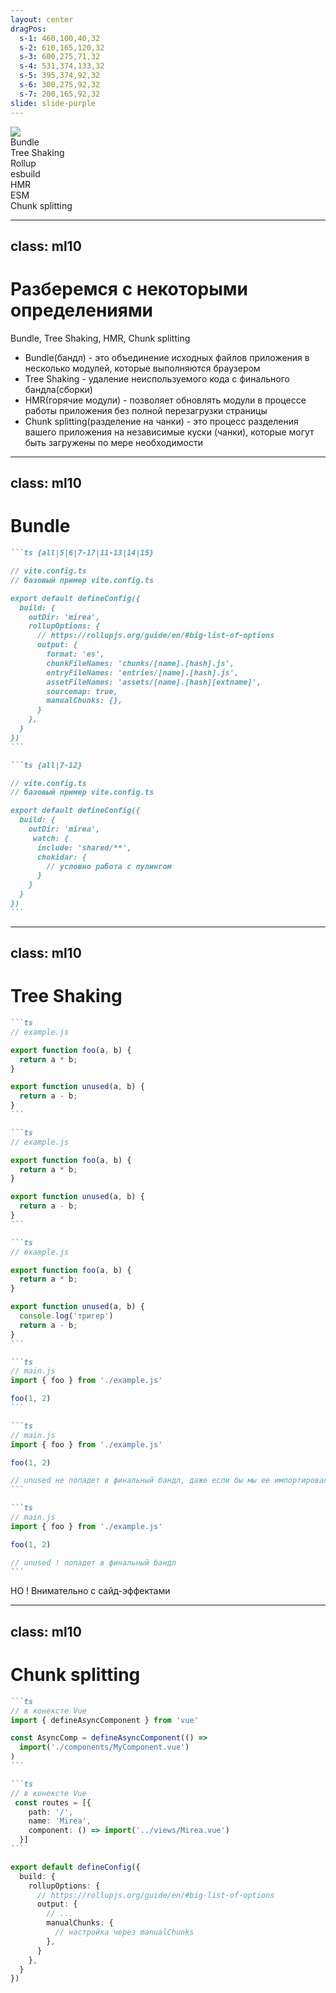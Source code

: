 ```yaml
---
layout: center
dragPos:
  s-1: 460,100,40,32
  s-2: 610,165,120,32
  s-3: 600,275,71,32
  s-4: 531,374,133,32
  s-5: 395,374,92,32
  s-6: 300,275,92,32
  s-7: 200,165,92,32
slide: slide-purple
---
```


<img src="/base/vite.png" class="h-32 mb-18" />


<div>
  <div v-click="1" v-drag="'s-1'" class="text-2xl !w-fit" >Bundle</div>
  <div v-click="2" v-drag="'s-2'" class="text-2xl !w-fit flex" >Tree Shaking</div>
  <div v-click="3" v-drag="'s-3'" class="text-2xl !w-fit" >Rollup</div>
  <div v-click="4" v-drag="'s-4'" class="text-2xl !w-fit" >esbuild</div>
  <div v-click="5" v-drag="'s-5'" class="text-2xl !w-fit" >HMR</div>
  <div v-click="6" v-drag="'s-6'" class="text-2xl !w-fit" >ESM</div>
  <div v-click="7" v-drag="'s-7'" class="text-2xl !w-fit" >Chunk splitting</div>
</div>


---
class: ml10
---

<h1>Разберемся с некоторыми определениями</h1>

Bundle, Tree Shaking, HMR, Chunk splitting

<v-clicks at="1" class="[&>li]:mb-5" mt15>

- Bundle(бандл) - это объединение исходных файлов приложения в несколько модулей, которые выполняются браузером
- Tree Shaking - удаление неиспользуемого кода с финального бандла(сборки)
- HMR(горячие модули) - позволяет обновлять модули в процессе работы приложения без полной перезагрузки страницы
- Chunk splitting(разделение на чанки) - это процесс разделения вашего приложения на независимые куски (чанки), которые могут быть загружены по мере необходимости
</v-clicks>

---
class: ml10
---

<h1>Bundle</h1>

<div v-click="1" mt-8>

````md magic-move {lines: true, at: 2}
```ts {all|5|6|7-17|11-13|14|15}

// vite.config.ts
// базовый пример vite.config.ts

export default defineConfig({
  build: {
    outDir: 'mirea', 
    rollupOptions: {
      // https://rollupjs.org/guide/en/#big-list-of-options
      output: {
        format: 'es', 
        chunkFileNames: 'chunks/[name].[hash].js',
        entryFileNames: 'entries/[name].[hash].js',
        assetFileNames: 'assets/[name].[hash][extname]',
        sourcemap: true, 
        manualChunks: {},
      }
    },
  }
})
```

```ts {all|7-12}

// vite.config.ts
// базовый пример vite.config.ts

export default defineConfig({
  build: {
    outDir: 'mirea', 
     watch: {
      include: 'shared/**',
      chokidar: {
        // условно работа с пулингом
      }
    }
  }
})
```
````

</div>


---
class: ml10
---

<h1>Tree Shaking</h1>

<div v-click="1" mt-8>

````md magic-move {lines: true, at: 2}
```ts
// example.js

export function foo(a, b) {
  return a * b;
}

export function unused(a, b) {
  return a - b;
}
```

```ts
// example.js

export function foo(a, b) {
  return a * b;
}

export function unused(a, b) {
  return a - b;
}
```

```ts
// example.js

export function foo(a, b) {
  return a * b;
}

export function unused(a, b) {
  console.log('тригер')
  return a - b;
}
```
````

````md magic-move {lines: true, at: 2}
```ts
// main.js
import { foo } from './example.js'

foo(1, 2)
```

```ts
// main.js
import { foo } from './example.js'

foo(1, 2)

// unused не попадет в финальный бандл, даже если бы мы ее импортировали
```

```ts
// main.js
import { foo } from './example.js'

foo(1, 2)

// unused ! попадет в финальный бандл
```
````

</div>

<p v-click="3">НО ! Внимательно с <span v-mark.orange="4">сайд-эффектами</span></p>

<!-- TODO -->

---
class: ml10
---

<h1>Chunk splitting</h1>

<div v-click="1" mt-8>

````md magic-move {lines: true, at: 2}
```ts
// в конексте Vue
import { defineAsyncComponent } from 'vue'

const AsyncComp = defineAsyncComponent(() =>
  import('./components/MyComponent.vue')
)
```

```ts
// в конексте Vue
 const routes = [{
    path: '/',
    name: 'Mirea',
    component: () => import('../views/Mirea.vue')
  }]
```
````

```ts
export default defineConfig({
  build: {
    rollupOptions: {
      // https://rollupjs.org/guide/en/#big-list-of-options
      output: {
        // ...
        manualChunks: {
          // настройка через manualChunks
        },
      }
    },
  }
})
```
</div>


